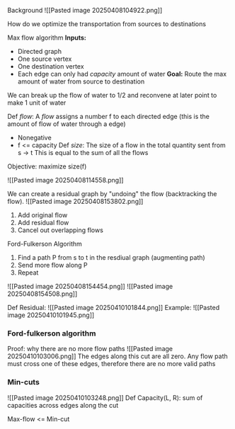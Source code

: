 
Background
![[Pasted image 20250408104922.png]]

How do we optimize the transportation from sources to destinations

Max flow algorithm
**Inputs:**
- Directed graph
- One source vertex
- One destination vertex
- Each edge can only had *capacity* amount of water
**Goal:** Route the max amount of water from source to destination

We can break up the flow of water to 1/2 and reconvene at later point to make 1 unit of water

Def *flow*: A *flow* assigns a number f to each directed edge (this is the amount of flow of water through a edge)
- Nonegative
- f <= capacity
Def *size*: The size of a flow in the total quantity sent from s -> t
This is equal to the sum of all the flows

Objective: maximize size(f)

![[Pasted image 20250408114558.png]]

We can create a residual graph by "undoing" the flow (backtracking the flow).
![[Pasted image 20250408153802.png]]
1. Add original flow
2. Add residual flow
3. Cancel out overlapping flows

Ford-Fulkerson Algorithm
1. Find a path P from s to t in the resdiual graph (augmenting path)
2. Send more flow along P
3. Repeat

![[Pasted image 20250408154454.png]]
 ![[Pasted image 20250408154508.png]]

Def Residual: ![[Pasted image 20250410101844.png]]
Example: ![[Pasted image 20250410101945.png]]

### Ford-fulkerson algorithm

Proof: why there are no more flow paths
![[Pasted image 20250410103006.png]]
The edges along this cut are all zero. Any flow path must cross one of these edges, therefore there are no more valid paths

### Min-cuts
![[Pasted image 20250410103248.png]]
Def Capacity(L, R): sum of capacities across edges along the cut 

Max-flow <= Min-cut